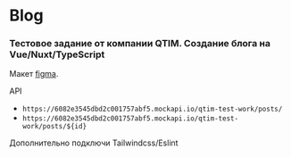 # Blog

### Тестовое задание от компании QTIM. Создание блога на Vue/Nuxt/TypeScript


Макет [figma](https://www.figma.com/file/YuLYXnZmLk1U5sKAYjQ0Qy/Test?type=design&node-id=0-1&mode=design&t=qUknJKzxfWOznHn0-0
).

API
* `https://6082e3545dbd2c001757abf5.mockapi.io/qtim-test-work/posts/`
* `https://6082e3545dbd2c001757abf5.mockapi.io/qtim-test-work/posts/${id}`

Дополнительно подключи Tailwindcss/Eslint
